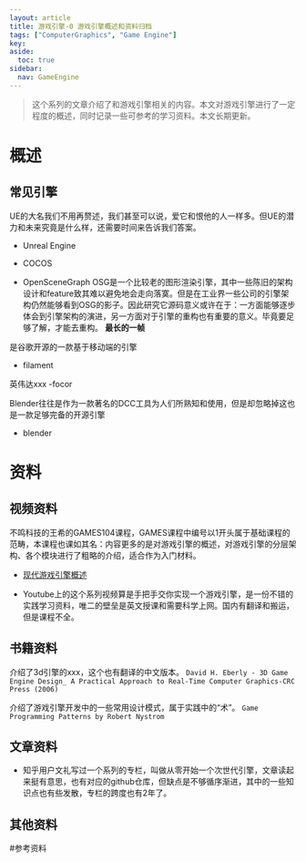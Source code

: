 ```yaml
---
layout: article
title: 游戏引擎-0 游戏引擎概述和资料归档
tags: ["ComputerGraphics", "Game Engine"]
key: 
aside:
  toc: true
sidebar:
  nav: GameEngine
---
```





> 这个系列的文章介绍了和游戏引擎相关的内容。本文对游戏引擎进行了一定程度的概述，同时记录一些可参考的学习资料。本文长期更新。

# 概述

## 常见引擎

UE的大名我们不用再赘述，我们甚至可以说，爱它和恨他的人一样多。但UE的潜力和未来究竟是什么样，还需要时间来告诉我们答案。
- Unreal Engine

- COCOS

- OpenSceneGraph
OSG是一个比较老的图形渲染引擎，其中一些陈旧的架构设计和feature致其难以避免地会走向落寞。但是在工业界一些公司的引擎架构仍然能够看到OSG的影子。因此研究它源码意义或许在于：一方面能够逐步体会到引擎架构的演进，另一方面对于引擎的重构也有重要的意义。毕竟要足够了解，才能去重构。
**最长的一帧**

是谷歌开源的一款基于移动端的引擎
- filament

英伟达xxx
-focor

Blender往往是作为一款著名的DCC工具为人们所熟知和使用，但是却忽略掉这也是一款足够完备的开源引擎
- blender

# 资料

## 视频资料

不鸣科技的王希的GAMES104课程，GAMES课程中编号以1开头属于基础课程的范畴，本课程也课如其名：内容更多的是对游戏引擎的概述，对游戏引擎的分层架构、各个模块进行了粗略的介绍，适合作为入门材料。
- [现代游戏引擎概述]()

- Youtube上的这个系列视频算是手把手交你实现一个游戏引擎，是一份不错的实践学习资料，唯二的壁垒是英文授课和需要科学上网。国内有翻译和搬运，但是课程不全。
[]()



## 书籍资料

介绍了3d引擎的xxx，这个也有翻译的中文版本。
`David H. Eberly - 3D Game Engine Design_ A Practical Approach to Real-Time Computer Graphics-CRC Press (2006)`

介绍了游戏引擎开发中的一些常用设计模式，属于实践中的“术”。
`Game Programming Patterns by Robert Nystrom`

## 文章资料
- 知乎用户文礼写过一个系列的专栏，叫做从零开始一个次世代引擎，文章读起来挺有意思，也有对应的github仓库，但缺点是不够循序渐进，其中的一些知识点也有些发散，专栏的跨度也有2年了。
[]()

## 

## 其他资料


#参考资料

<br />
